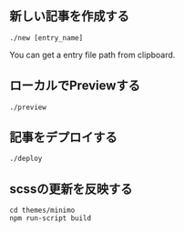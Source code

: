 ## 新しい記事を作成する

```
./new [entry_name]
```

You can get a entry file path from clipboard.

## ローカルでPreviewする

```
./preview
```

## 記事をデプロイする

```
./deploy
```

## scssの更新を反映する

```
cd themes/minimo
npm run-script build 
```
